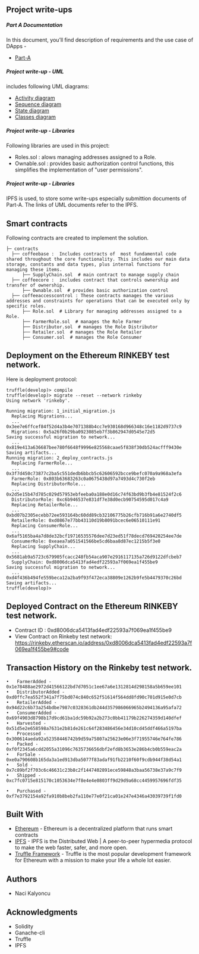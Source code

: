 ## Project write-ups ##

##### Part A Documentation ####
In this document, you’ll find description of requirements and the use case of DApps - 
   * [Part-A](https://gateway.ipfs.io/ipfs/QmQxmKXGmNax9mmLsUy3TG8CRKMxG3jitbPbToK3rwT4M9)
   
##### Project write-up - UML 
includes  following UML diagrams:

   * [Activity diagram](https://gateway.ipfs.io/ipfs/QmS2NYaBgJpreZpsZZh93pjaA2WkNc7fwatiim1hJBZxjN)
   * [Sequence diagram](https://gateway.ipfs.io/ipfs/QmQs1qSxppVmyjYvLVnXcFGAqBkZ22CTXC1Y4QLKDd3xUU)
   * [State diagram](https://gateway.ipfs.io/ipfs/QmbpzxKuZLgjqqP7hXQdNH1agJHvqsp6mtBycTHZWjzQmg)
   * [Classes diagram](https://gateway.ipfs.io/ipfs/QmepciSNCcirfQfJcmbBf7pwQcmJ7wcXscM7VgeCTnukgM)
   
##### Project write-up - Libraries 
Following libraries are used in this project:
*   Roles.sol : alows managing addresses assigned to a Role. 
*   Ownable.sol : provides basic authorization control
functions, this simplifies the implementation of "user permissions".

##### Project write-up - Libraries 
IPFS is used, to store some write-ups especially  submittion documents of Part-A.
The links of UML documents refer to the IPFS.


## Smart contracts 
Following contracts are created to implement the solution.
```
├─ contracts
  ├── coffeebase :  Includes contracts of  most fundamental code shared throughout the core functionality. This includes our main data storage, constants and data types, plus internal functions for managing these items.
      ├── SupplyChain.sol  # main contract to manage supply chain
  ├── coffeecore :  includes contract that controls ownership and transfer of ownership.
      ├── Ownable.sol  # provides basic authorization control
  ├── coffeeaccesscontrol : These contracts manages the various addresses and constraints for operations that can be executed only by specific roles.
      ├── Role.sol  # Library for managing addresses assigned to a Role.
      ├── FarmerRole.sol  # manages the Role Farmer 
      ├── Distributor.sol  # manages the Role Distributor 
      ├── Retailer.sol  # manages the Role Retailer 
      ├── Consumer.sol  # manages the Role Consumer 
```

## Deployment on the Ethereum RINKEBY test network.
Here is deployment protocol:
```
truffle(develop)> compile
truffle(develop)> migrate --reset --network rinkeby
Using network 'rinkeby'.

Running migration: 1_initial_migration.js
  Replacing Migrations...
  ... 0x3ee7e6ffcef84f52d4a3b4e7071388b4cc7e930168d966348c16e1182d9737c9
  Migrations: 0x5a26f0b29ba0923085eb7f3b862947d0545e72d5
Saving successful migration to network...
  ... 0x819e413a636687bee780f6648f9996e825568caae5f838f30db524acfff9430e
Saving artifacts...
Running migration: 2_deploy_contracts.js
  Replacing FarmerRole...
  ... 0x3f7d450c73877c2ba5c551dedb6bbcb5c62606592bcce9befc070a9a968a3efa
  FarmerRole: 0x803b63683263c0a0675438d97a7493d4c730f2eb
  Replacing DistributorRole...
  ... 0x2d5e15b47d785c029d57953ebfeeba0a188e0d16c74f63bd9b3fb4e81524f2c6
  DistributorRole: 0xc6b946537e831df7e38d0ecb90754595d017c4a9
  Replacing RetailerRole...
  ... 0xbd07b2305ecebb72ee593164bc60dd89cb32106775b26cfb716b91a6e2740df5
  RetailerRole: 0xd0867e77bb43110d19b8091bcec6e06510111e91
  Replacing ConsumerRole...
  ... 0x6af5165ba4a7d8de32bcf19716535576dee7d23ed51f78decd769420254ee7de
  ConsumerRole: 0xeaea7a051541566be5cd6baa8d87ec1215b5f3e0
  Replacing SupplyChain...
  ... 0x5681ab9a5723c679905fcacc248fb54aca907e2916117135a726d9122dfcbeb7
  SupplyChain: 0xd8006dca5413fad4edf22593a7f069ea1f455be9
Saving successful migration to network...
  ... 0xd4f436b494fe559beca12a2ba9f93f472eca38809e1262b9fe5b4479370c26bd
Saving artifacts...
truffle(develop)>
```
## Deployed Contract on the Ethereum RINKEBY test network.
*   Contract ID : 0xd8006dca5413fad4edf22593a7f069ea1f455be9
*   View Contract on Rinkeby test network: https://rinkeby.etherscan.io/address/0xd8006dca5413fad4edf22593a7f069ea1f455be9#code

## Transaction History on the Rinkeby test network.
```
•	FarmerAdded - 0x1e78488ae2972d41566122bd7d7051c1ee67a6e1312814d298158a5b659ee101
•	DistributorAdded - 0xd0ffc7ea552f341a7f75bd074c840c652f51614f564dd8fd90c701d915e0d7cb
•	RetailerAdded - 0x94d22c6b73a254bdbe7987c0328361db244d357986066965b2494136a95afa72
•	ConsumerAdded - 0x69f4903d8798b17d9cd61ba1dc59b92a2b273c0bb41179b226274359d140dfef
•	Harvested - 0x51d5e2e658598a7631e2b81de261c64f283486456e34d10cd45ddf466a5197ba
•	Processed - 0x300614aeda92a52358446742b9d59a75807a25623e06e3f71955746e764fe786
•	Packed - 0xf0f2345a6cdd2055a31096c7635736656dbf2efd8b3653e286b4cb0b559eac2a
•	ForSale - 0xe0a790608b165da3a1ed913dba5077f83adaf91fb2210f60f9cdb944f38d54a1
•	Sold - 0x7c89bf2f703c6c46631c23b8c2f1447402891ece59848a3baa56738e37a9c7f9
•	Shipped - 0xc7fc0715e815170c1053634e7f8e4e4e0803ff9d29d9a68cc4459957696fdf35

•	Purchased - 0xf7e3792154a92fa910b8beb2fa110e77e0f21ca01e247e4346a43039739f1fd0

```

## Built With

* [Ethereum](https://www.ethereum.org/) - Ethereum is a decentralized platform that runs smart contracts
* [IPFS](https://ipfs.io/) - IPFS is the Distributed Web | A peer-to-peer hypermedia protocol
to make the web faster, safer, and more open.
* [Truffle Framework](http://truffleframework.com/) - Truffle is the most popular development framework for Ethereum with a mission to make your life a whole lot easier.


## Authors

* Naci Kalyoncu

## Acknowledgments

* Solidity
* Ganache-cli
* Truffle
* IPFS
